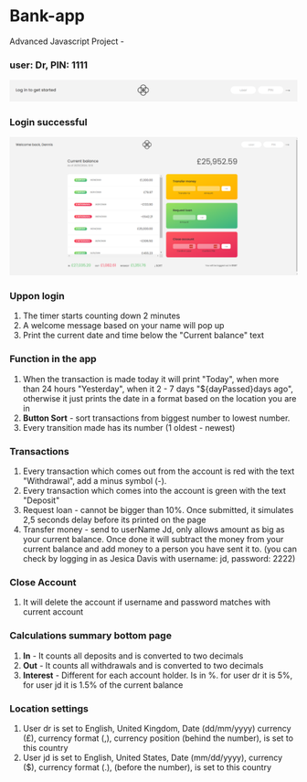 # Bank-app
Advanced Javascript Project - 



### user: Dr, PIN: 1111

![ALT](snap1.png)

### Login successful

![ALT](snap2.png)


### Uppon login

1. The timer starts counting down 2 minutes
2. A welcome message based on your name will pop up
3. Print the current date and time below the "Current balance" text


### Function in the app
1. When the transaction is made today it will print "Today", when more than 24 hours "Yesterday", when it 2 - 7 days "${dayPassed}days ago", otherwise it just prints the date in a format based on the location you are in
2. **Button Sort** - sort transactions from biggest number to lowest number.
3. Every transition made has its number (1 oldest - newest)

### Transactions
1. Every transaction which comes out from the account is red with the text "Withdrawal", add a minus symbol (-). 
2. Every transaction which comes into the account is green with the text "Deposit"
3. Request loan - cannot be bigger than 10%. Once submitted, it simulates 2,5 seconds delay before its printed on the page
4. Transfer money - send to userName Jd, only allows amount as big as your current balance. Once done it will subtract the money from your current balance and add money to a person you have sent it to.
   (you can check by logging in as Jesica Davis with username: jd, password: 2222)

### Close Account
1. It will delete the account if username and password matches with current account

### Calculations summary bottom page
1. **In** - It counts all deposits and is converted to two decimals
2. **Out** - It counts all withdrawals and is converted to two decimals
3. **Interest** - Different for each account holder. Is in %. for user dr it is 5%, for user jd it is 1.5% of the current balance


### Location settings
1. User dr is set to English, United Kingdom, Date (dd/mm/yyyy) currency (£), currency format (,), currency position (behind the number), is set to this country
2. User jd is set to English, United States, Date (mm/dd/yyyy), currency ($), currency format (.), (before the number), is set to this country



